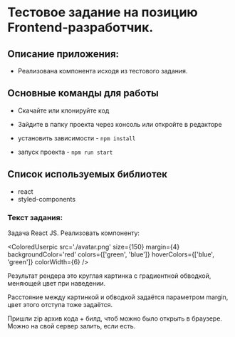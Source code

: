 # Тестовое задание на позицию Frontend-разработчик.

## Описание приложения:

- Реализована компонента исходя из тестового задания.

## Основные команды для работы

- Скачайте или клонируйте код
- Зайдите в папку проекта через консоль или откройте в редакторе

- установить зависимости - `npm install`
- запуск проекта - `npm run start`



## Cписок используемых библиотек

- react
- styled-components

### Текст задания:
Задача React JS. Реализовать компоненту:

<ColoredUserpic
    src='./avatar.png'
    size={150}
    margin={4}
    backgroundColor='red'
    colors={['green', 'blue']}
    hoverColors={['blue', 'green']}
    colorWidth={6}
/>

Результат рендера это круглая картинка с градиентной обводкой, меняющей цвет при наведении.

Расстояние между картинкой и обводкой задаётся параметром margin, цвет этого отступа тоже задаётся.

Пришли zip архив кода + билд, чтоб можно было открыть в браузере. Можно на свой сервер залить, если есть.
